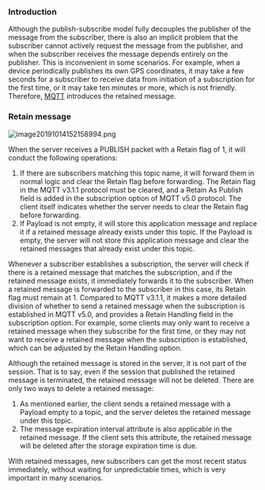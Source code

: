 
### Introduction

Although the publish-subscribe model fully decouples the publisher of the message from the subscriber, there is also an implicit problem that the subscriber cannot actively request the message from the publisher, and when the subscriber receives the message depends entirely on the publisher. This is inconvenient in some scenarios. For example, when a device periodically publishes its own GPS coordinates, it may take a few seconds for a subscriber to receive data from initiation of a subscription for the first time, or it may take ten minutes or more, which is not friendly. Therefore, [MQTT](https://www.emqx.io/mqtt) introduces the retained message.

### Retain message

![image20191014152158994.png](https://static.emqx.net/images/d57f8dd63bee941219594679e3469bf9.png)

When the server receives a PUBLISH packet with a Retain flag of 1, it will conduct the following operations:

1. If there are subscribers matching this topic name, it will forward them in normal logic and clear the Retain flag before forwarding. The Retain flag in the MQTT v3.1.1 protocol must be cleared, and a Retain As Publish field is added in the subscription option of MQTT v5.0 protocol. The client itself indicates whether the server needs to clear the Retain flag before forwarding.
2. If Payload is not empty, it will store this application message and replace it if a retained message already exists under this topic. If the Payload is empty, the server will not store this application message and clear the retained messages that already exist under this topic.

Whenever a subscriber establishes a subscription, the server will check if there is a retained message that matches the subscription, and if the retained message exists, it immediately forwards it to the subscriber. When a retained message is forwarded to the subscriber in this case, its Retain flag must remain at 1. Compared to MQTT v3.1.1, it makes a more detailed division of whether to send a retained message when the subscription is established in MQTT v5.0, and provides a Retain Handling field in the subscription option. For example, some clients may only want to receive a retained message when they subscribe for the first time, or they may not want to receive a retained message when the subscription is established, which can be adjusted by the Retain Handling option.

Although the retained message is stored in the server, it is not part of the session. That is to say, even if the session that published the retained message is terminated, the retained message will not be deleted. There are only two ways to delete a retained message:

1. As mentioned earlier, the client sends a retained message with a Payload empty to a topic, and the server deletes the retained message under this topic.
2. The message expiration interval attribute is also applicable in the retained message. If the client sets this attribute, the retained message will be deleted after the storage expiration time is due.

With retained messages, new subscribers can get the most recent status immediately, without waiting for unpredictable times, which is very important in many scenarios.



